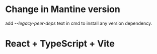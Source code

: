 # Change in Mantine version

add _--legacy-peer-deps_ text in cmd to install any version dependency.

# React + TypeScript + Vite
